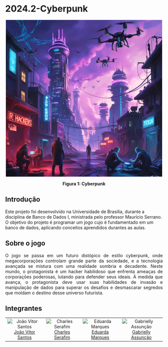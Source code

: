 # 2024.2-Cyberpunk

<!-- ![cyberpunk](assets/cyberpunk.jpg) -->


<div align="center">
  <img align="center" src="assets/cyberpunk.jpg" alt="cyberpunk" width="500" height="500">
  <p><b>Figura 1: Cyberpunk</b></p> 
</div>



## Introdução

Este projeto foi desenvolvido na Universidade de Brasília, durante a disciplina de Banco de Dados I, ministrada pelo professor Maurício Serrano. O objetivo do projeto é programar um jogo cujo é fundamentado em um banco de dados, aplicando conceitos aprendidos durantes as aulas.

## Sobre o jogo

<p align="justify">
O jogo se passa em um futuro distópico de estilo cyberpunk, onde megacorporações controlam grande parte da sociedade, e a tecnologia avançada se mistura com uma realidade sombria e decadente. Neste mundo, o protagonista é um hacker habilidoso que enfrenta ameaças de corporações poderosas, lutando para defender seus ideais. À medida que avança, o protagonista deve usar suas habilidades de invasão e manipulação de dados para superar os desafios e desmascarar segredos que moldam o destino desse universo futurista.
</p>

## Integrantes

<div align="center">
  <table>
    <tr>
      <td align="center">
        <img src="https://github.com/Jauzimm.png" width="150px" alt="João Vitor Santos"><br>
        <a href="https://github.com/Jauzimm">João Vitor Santos</a>
      </td>
      <td align="center">
        <img src="https://github.com/charles-serafim.png" width="150px" alt="Charles Serafim"><br>
        <a href="https://github.com/charles-serafim">Charles Serafim</a>
      </td>
      <td align="center">
        <img src="https://github.com/EduardaSMarques.png" width="150px" alt="Eduarda Marques"><br>
        <a href="https://github.com/EduardaSMarques">Eduarda Marques</a>
      </td>
      <td align="center">
        <img src="https://github.com/GabriellyAssuncao.png" width="150px" alt="Gabrielly Assunção"><br>
        <a href="https://github.com/GabriellyAssuncao">Gabrielly Assunção</a>
      </td>
    </tr>
  </table>
</div>
